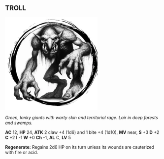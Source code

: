 ## TROLL

![](images/troll.webp)

_Green, lanky giants with warty skin and territorial rage. Lair in deep forests and swamps._

**AC** 12, **HP** 24, **ATK** 2 claw +4 (1d6) and 1 bite +4 (1d10), **MV** near, **S** +3 **D** +2 **C** +2 **I** -1 **W** +0 **Ch** -1, **AL** C, **LV** 5

**Regenerate:** Regains 2d6 HP on its turn unless its wounds are cauterized with fire or acid.


